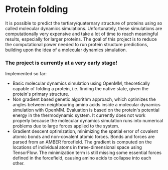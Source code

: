 # Protein folding

It is possible to predict the tertiary/quaternary structure of proteins using so called molecular dynamics simulations. Unfortunately, these simulations are computationally very expensive and take a lot of time to reach meaningful results, especially for larger proteins. The goal of this project is to reduce the computational power needed to run protein structure predictions, building upon the idea of a molecular dynamics simulation.

### The project is currently at a very early stage!

Implemented so far:
- Basic molecular dynamics simulation using OpenMM, theoretically capable of folding a protein, i.e. finding the native state, given the protein's primary structure.
- Non gradient based genetic algorithm approach, which optimizes the angles between neighbouring amino acids inside a molecular dynamics simulation with OpenMM. Evaluation is based on the protein's potential energy in the thermodynamic system. It currently does not work properly because the molecular dynamics simulation runs into numerical problems due to large forces applied to the system.
- Gradient descent optimization, minimizing the spatial error of covalent atomic bonds and non-covalent atomic forces. Bonds and forces are parsed from an AMBER forcefield. The gradient is computed on the locations of individual atoms in three-dimensional space using TensorFlow. The minimization term is still missing some essential forces defined in the forcefield, causing amino acids to collapse into each other.
